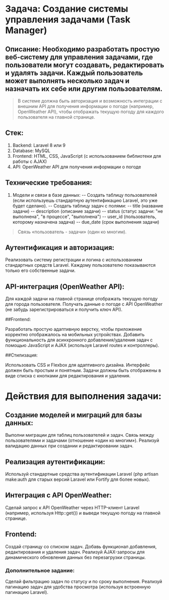 # Задача: Создание системы управления задачами (Task Manager)
## Описание: Необходимо разработать простую веб-систему для управления задачами, где пользователи могут создавать, редактировать и удалять задачи. Каждый пользователь может выполнять несколько задач и назначать их себе или другим пользователям.

> В системе должна быть авторизация и возможность интеграции с внешним API для получения информации о погоде (например, OpenWeather API), чтобы отображать текущую погоду для каждого пользователя на главной странице.

## Стек:
1. Backend: Laravel 8 или 9
2. Database: MySQL
3. Frontend: HTML, CSS, JavaScript (с использованием библиотеки для работы с AJAX)
4. API: OpenWeather API для получения информации о погоде

## Технические требования:
1. Модели и связи в базе данных:
-- Создать таблицу пользователей (если используешь стандартную аутентификацию Laravel, это уже будет сделано).
-- Создать таблицу задач с полями:
   -- title (название задачи)
   -- description (описание задачи)
   -- status (статус задачи: "не выполнена", "в процессе", "выполнена")
   -- user_id (пользователь, которому назначена задача)
   -- due_date (срок выполнения задачи)
> Связь «пользователь - задачи» (один ко многим).

## Аутентификация и авторизация:

Реализовать систему регистрации и логина с использованием стандартных средств Laravel.
Каждому пользователю показываются только его собственные задачи.

## API-интеграция (OpenWeather API):

Для каждой задачи на главной странице отображать текущую погоду для города пользователя.
Получать данные о погоде с API OpenWeather (не забудь зарегистрироваться и получить ключ API).

##Frontend:

Разработать простую адаптивную верстку, чтобы приложение корректно отображалось на мобильных устройствах.
Добавить функциональность для асинхронного добавления/удаления задач с помощью JavaScript и AJAX (используя Laravel routes и контроллеры).

##Стилизация:

Использовать CSS и Flexbox для адаптивного дизайна. Интерфейс должен быть простым и понятным.
Задачи должны быть отображены в виде списка с кнопками для редактирования и удаления.

# Действия для выполнения задачи:
## Создание моделей и миграций для базы данных:

Выполни миграции для таблиц пользователей и задач. Связь между пользователями и задачами (отношение «один ко многим»).
Реализуй валидацию данных при создании и редактировании задач.

## Реализация аутентификации:

Используй стандартные средства аутентификации Laravel (php artisan make:auth для старых версий Laravel или Fortify для более новых).

## Интеграция с API OpenWeather:

Сделай запрос к API OpenWeather через HTTP-клиент Laravel (например, используя Http::get()) и выведи текущую погоду на главной странице.

## Frontend:

Создай страницу со списком задач.
Добавь функционал добавления, редактирования и удаления задач.
Реализуй AJAX-запросы для динамического обновления данных без перезагрузки страницы.

### Дополнительное задание:

Сделай фильтрацию задач по статусу и по сроку выполнения.
Реализуй пагинацию задач для удобства просмотра (используя встроенную пагинацию Laravel).

